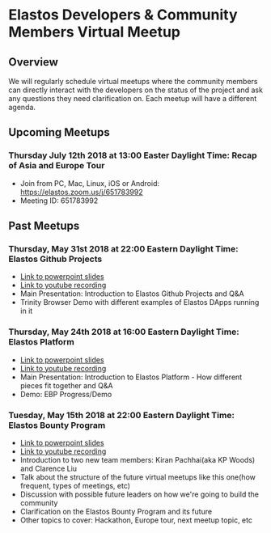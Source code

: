 # Elastos Developers & Community Members Virtual Meetup
## Overview
We will regularly schedule virtual meetups where the community members can directly interact with the developers on the status of the project and ask any questions they need clarification on. Each meetup will have a different agenda.

## Upcoming Meetups
### Thursday July 12th 2018 at 13:00 Easter Daylight Time: Recap of Asia and Europe Tour
- Join from PC, Mac, Linux, iOS or Android: https://elastos.zoom.us/j/651783992
- Meeting ID: 651783992

## Past Meetups
### Thursday, May 31st 2018 at 22:00 Eastern Daylight Time: Elastos Github Projects
- [Link to powerpoint slides](https://docs.google.com/presentation/d/1VE8Kigj5iTvEH6Pkk2iB3mVv10-GoiJEZZk-gmWbNBQ/edit?usp=sharing)
- [Link to youtube recording](https://www.youtube.com/watch?v=3WR93iuXZ18&feature=youtu.be&app=desktop)
- Main Presentation: Introduction to Elastos Github Projects and Q&A
- Trinity Browser Demo with different examples of Elastos DApps running in it

### Thursday, May 24th 2018 at 16:00 Eastern Daylight Time: Elastos Platform
- [Link to powerpoint slides](https://docs.google.com/presentation/d/1n2hyzjlbAZwNevbBAX9DEpZfWTQIH-Jl3hgCCJfi3tc/edit?usp=sharing)
- [Link to youtube recording](https://www.youtube.com/watch?v=1p-P0p5yjoQ&feature=youtu.be)
- Main Presentation: Introduction to Elastos Platform - How different pieces fit together and Q&A
- Demo: EBP Progress/Demo

### Tuesday, May 15th 2018 at 22:00 Eastern Daylight Time: Elastos Bounty Program
- [Link to powerpoint slides](https://docs.google.com/presentation/d/1eNoNKgVZo_LzhKFiusQDktl9Gj20ce2Mk9ewWG_b824/edit?usp=sharing)
- [Link to youtube recording](https://www.youtube.com/watch?v=lYXrwrVJcvs)
- Introduction to two new team members: Kiran Pachhai(aka KP Woods) and Clarence Liu
- Talk about the structure of the future virtual meetups like this one(how frequent, types of meetings, etc)
- Discussion with possible future leaders on how we're going to build the community
- Clarification on the Elastos Bounty Program and its future
- Other topics to cover: Hackathon, Europe tour, next meetup topic, etc
